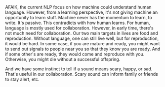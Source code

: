 AFAIK, the current NLP focus on how machine could understand human language.
However, from a learning perspective, it's not giving machine an opportunity to
learn stuff. Machine never has the momentum to learn, to write. It's passive.
This contradicts with how human learns. For human, language is mostly used for
collaboration. However, in early time, there's not much need for collaboration.
Our two main targets in lives are food and reproduction. Without language, one
can still live well, but for reproduction, it would be hard. In some case, if
you are mature and ready, you might want to send out signals to people near you
so that they know you are ready. And if some other's are ready, they would come
and reproduce with you. Otherwise, you might die without a successful offspring.

And we have some instinct to tell if a sound means scary, happy, or sad. That's
useful in our collaboration. Scary sound can inform family or friends to stay
alert, etc.
